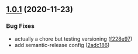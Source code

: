 ## [1.0.1](https://github.com/gettilled/paysafe_sdk_nodejs/compare/v1.0.0...v1.0.1) (2020-11-23)


### Bug Fixes

* actually a chore but testing versioning ([f228e97](https://github.com/gettilled/paysafe_sdk_nodejs/commit/f228e97c76f3bad02b3194b666c23df5b99ee05b))
* add semantic-release config ([2adc186](https://github.com/gettilled/paysafe_sdk_nodejs/commit/2adc186c0605361ee12c1cd212ec15e22ee6c2d5))
